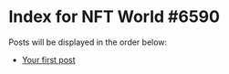 # Index for NFT World #6590
Posts will be displayed in the order below:

- [Your first post](./001-first.md)

